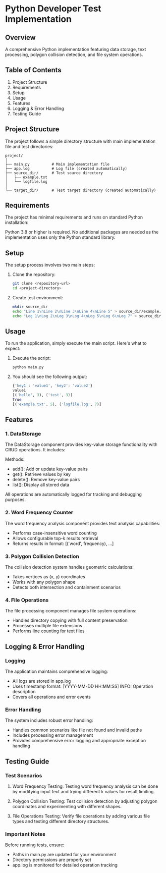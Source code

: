 # Python Developer Test Implementation

## Overview
A comprehensive Python implementation featuring data storage, text processing, polygon collision detection, and file system operations.

## Table of Contents
1. Project Structure
2. Requirements
3. Setup
4. Usage
5. Features
6. Logging & Error Handling
7. Testing Guide

## Project Structure
The project follows a simple directory structure with main implementation file and test directories:
```
project/
│
├── main.py          # Main implementation file
├── app.log          # Log file (created automatically)
├── source_dir/      # Test source directory
│   ├── example.txt
│   └── logfile.log
│
└── target_dir/      # Test target directory (created automatically)
```

## Requirements
The project has minimal requirements and runs on standard Python installation:

Python 3.8 or higher is required. No additional packages are needed as the implementation uses only the Python standard library.

## Setup
The setup process involves two main steps:

1. Clone the repository:
   ```bash
   git clone <repository-url>
   cd <project-directory>
   ```

2. Create test environment:
   ```bash
   mkdir source_dir
   echo "Line 1\nLine 2\nLine 3\nLine 4\nLine 5" > source_dir/example.txt
   echo "Log 1\nLog 2\nLog 3\nLog 4\nLog 5\nLog 6\nLog 7" > source_dir/logfile.log
   ```

## Usage
To run the application, simply execute the main script. Here's what to expect:

1. Execute the script:
   ```bash
   python main.py
   ```

2. You should see the following output:
   ```python
   {'key1': 'value1', 'key2': 'value2'}
   value1
   [('hello', 3), ('test', 3)]
   True
   [('example.txt', 5), ('logfile.log', 7)]
   ```

## Features

### 1. DataStorage
The DataStorage component provides key-value storage functionality with CRUD operations. It includes:

Methods:
- add(): Add or update key-value pairs
- get(): Retrieve values by key
- delete(): Remove key-value pairs
- list(): Display all stored data

All operations are automatically logged for tracking and debugging purposes.

### 2. Word Frequency Counter
The word frequency analysis component provides text analysis capabilities:

- Performs case-insensitive word counting
- Allows configurable top-k results retrieval
- Returns results in format: [('word', frequency), ...]

### 3. Polygon Collision Detection
The collision detection system handles geometric calculations:

- Takes vertices as (x, y) coordinates
- Works with any polygon shape
- Detects both intersection and containment scenarios

### 4. File Operations
The file processing component manages file system operations:

- Handles directory copying with full content preservation
- Processes multiple file extensions
- Performs line counting for text files

## Logging & Error Handling

### Logging
The application maintains comprehensive logging:

- All logs are stored in app.log
- Uses timestamp format: [YYYY-MM-DD HH:MM:SS] INFO: Operation description
- Covers all operations and error events

### Error Handling
The system includes robust error handling:

- Handles common scenarios like file not found and invalid paths
- Includes processing error management
- Provides comprehensive error logging and appropriate exception handling

## Testing Guide

### Test Scenarios

1. Word Frequency Testing:
   Testing word frequency analysis can be done by modifying input text and trying different k values for result limiting.

2. Polygon Collision Testing:
   Test collision detection by adjusting polygon coordinates and experimenting with different shapes.

3. File Operations Testing:
   Verify file operations by adding various file types and testing different directory structures.

### Important Notes
Before running tests, ensure:

- Paths in main.py are updated for your environment
- Directory permissions are properly set
- app.log is monitored for detailed operation tracking
